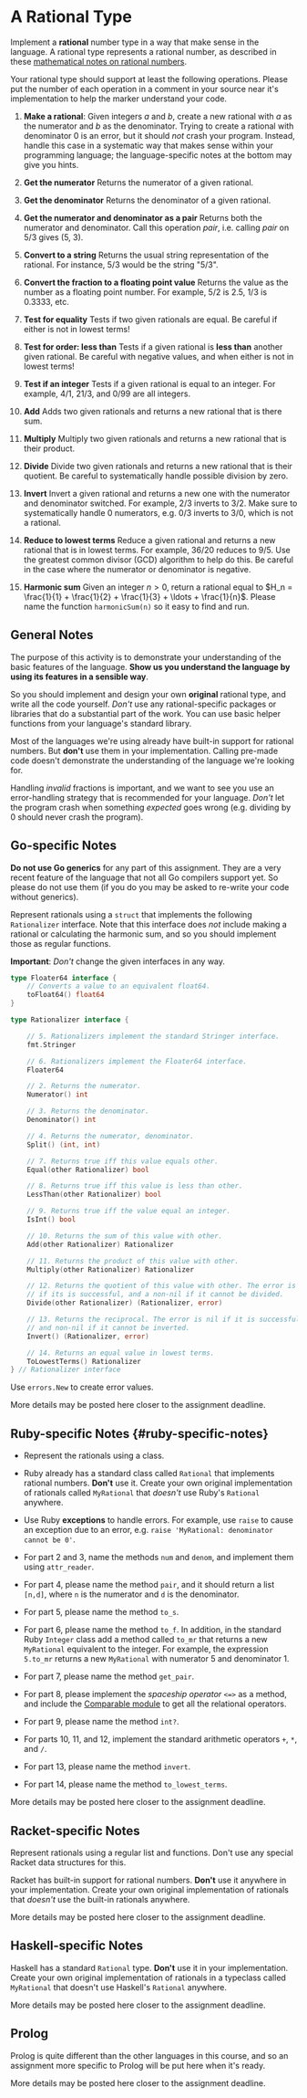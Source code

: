 # A Rational Type

Implement a **rational** number type in a way that make sense in the language.
A rational type represents a rational number, as described in these
[mathematical notes on rational numbers](notes_on_rationals.md).

Your rational type should support at least the following operations. Please
put the number of each operation in a comment in your source near it's
implementation to help the marker understand your code.

1. **Make a rational**: Given integers $a$ and $b$, create a new rational with
   $a$ as the numerator and $b$ as the denominator. Trying to create a
   rational with denominator 0 is an error, but it should *not* crash your
   program. Instead, handle this case in a systematic way that makes sense
   within your programming language; the language-specific notes at the bottom
   may give you hints.

2. **Get the numerator** Returns the numerator of a given rational.

3. **Get the denominator** Returns the denominator of a given rational.

4. **Get the numerator and denominator as a pair** Returns both the numerator
   and denominator. Call this operation *pair*, i.e. calling *pair* on 5/3
   gives (5, 3).

5. **Convert to a string** Returns the usual string representation of the
   rational. For instance, 5/3 would be the string "5/3".

6. **Convert the fraction to a floating point value** Returns the value as the
   number as a floating point number. For example, 5/2 is 2.5, 1/3 is 0.3333,
   etc.

7. **Test for equality** Tests if two given rationals are equal. Be careful if
   either is not in lowest terms!

8. **Test for order: less than** Tests if a given rational is **less than**
   another given rational. Be careful with negative values, and when either is
   not in lowest terms!

9. **Test if an integer** Tests if a given rational is equal to an integer.
   For example, 4/1, 21/3, and 0/99 are all integers.

10. **Add** Adds two given rationals and returns a new rational that is there
    sum.

11. **Multiply** Multiply two given rationals and returns a new rational that
    is their product.

12. **Divide** Divide two given rationals and returns a new rational that is
    their quotient. Be careful to systematically handle possible division by
    zero.

13. **Invert** Invert a given rational and returns a new one with the
    numerator and denominator switched. For example, 2/3 inverts to 3/2. Make
    sure to systematically handle 0 numerators, e.g. 0/3 inverts to 3/0, which
    is not a rational.

14. **Reduce to lowest terms** Reduce a given rational and returns a new
    rational that is in lowest terms. For example, 36/20 reduces to 9/5. Use
    the greatest common divisor (GCD) algorithm to help do this. Be careful in
    the case where the numerator or denominator is negative.

15. **Harmonic sum** Given an integer $n > 0$, return a rational equal to $H_n
    = \frac{1}{1} + \frac{1}{2} + \frac{1}{3} + \ldots + \frac{1}{n}$. Please
    name the function `harmonicSum(n)` so it easy to find and run.


## General Notes

The purpose of this activity is to demonstrate your understanding of the basic
features of the language. **Show us you understand the language by using its
features in a sensible way**.

So you should implement and design your own **original** rational type, and
write all the code yourself. *Don't* use any rational-specific packages or
libraries that do a substantial part of the work. You can use basic helper
functions from your language's standard library.

Most of the languages we're using already have built-in support for rational
numbers. But **don't** use them in your implementation. Calling pre-made code
doesn't demonstrate the understanding of the language we're looking for.

Handling *invalid* fractions is important, and we want to see you use an
error-handling strategy that is recommended for your language. *Don't* let the
program crash when something *expected* goes wrong (e.g. dividing by 0 should
never crash the program).


## Go-specific Notes

**Do not use Go generics** for any part of this assignment. They are a very
recent feature of the language that not all Go compilers support yet. So
please do not use them (if you do you may be asked to re-write your code
without generics).

Represent rationals using a `struct` that implements the following
`Rationalizer` interface. Note that this interface does *not* include making a
rational or calculating the harmonic sum, and so you should implement those as
regular functions.

**Important**: *Don't* change the given interfaces in any way.

```go
type Floater64 interface {
    // Converts a value to an equivalent float64.
    toFloat64() float64
}

type Rationalizer interface {

    // 5. Rationalizers implement the standard Stringer interface.
    fmt.Stringer

    // 6. Rationalizers implement the Floater64 interface.
    Floater64

    // 2. Returns the numerator.
    Numerator() int

    // 3. Returns the denominator.
    Denominator() int

    // 4. Returns the numerator, denominator.
    Split() (int, int)

    // 7. Returns true iff this value equals other.
    Equal(other Rationalizer) bool

    // 8. Returns true iff this value is less than other.
    LessThan(other Rationalizer) bool

    // 9. Returns true iff the value equal an integer.
    IsInt() bool

    // 10. Returns the sum of this value with other.
    Add(other Rationalizer) Rationalizer

    // 11. Returns the product of this value with other.
    Multiply(other Rationalizer) Rationalizer

    // 12. Returns the quotient of this value with other. The error is nil 
    // if its is successful, and a non-nil if it cannot be divided.
    Divide(other Rationalizer) (Rationalizer, error)

    // 13. Returns the reciprocal. The error is nil if it is successful, 
    // and non-nil if it cannot be inverted.
    Invert() (Rationalizer, error)

    // 14. Returns an equal value in lowest terms.
    ToLowestTerms() Rationalizer
} // Rationalizer interface
```

Use `errors.New` to create error values.

More details may be posted here closer to the assignment deadline.


## Ruby-specific Notes {#ruby-specific-notes}

- Represent the rationals using a class.

- Ruby already has a standard class called `Rational` that implements rational
  numbers. **Don't** use it. Create your own original implementation of
  rationals called `MyRational` that *doesn't* use Ruby's `Rational` anywhere.

- Use Ruby **exceptions** to handle errors. For example, use `raise` to cause
  an exception due to an error, e.g. `raise 'MyRational: denominator cannot be 0'`.

- For part 2 and 3, name the methods `num` and `denom`, and implement them
  using `attr_reader`.

- For part 4, please name the method `pair`, and it should return a list
  `[n,d]`, where `n` is the numerator and `d` is the denominator.

- For part 5, please name the method `to_s`.

- For part 6, please name the method `to_f`. In addition, in the standard Ruby
  `Integer` class add a method called `to_mr` that returns a new `MyRational`
  equivalent to the integer. For example, the expression `5.to_mr` returns a
  new `MyRational` with numerator 5 and denominator 1.

- For part 7, please name the method `get_pair`.

- For part 8, please implement the *spaceship operator* `<=>` as a method, and
  include the [Comparable
  module](https://docs.ruby-lang.org/en/2.5.0/Comparable.html) to get all the
  relational operators.

- For part 9, please name the method `int?`.

- For parts 10, 11, and 12, implement the standard arithmetic operators `+`,
  `*`, and `/`.

- For part 13, please name the method `invert`.

- For part 14, please name the method `to_lowest_terms`.

More details may be posted here closer to the assignment deadline.


## Racket-specific Notes

Represent rationals using a regular list and functions. Don't use any special
Racket data structures for this.

Racket has built-in support for rational numbers. **Don't** use it anywhere in
your implementation. Create your own original implementation of rationals that
*doesn't* use the built-in rationals anywhere.

More details may be posted here closer to the assignment deadline.


## Haskell-specific Notes

Haskell has a standard `Rational` type. **Don't** use it in your
implementation. Create your own original implementation of rationals in a
typeclass called `MyRational` that doesn't use Haskell's `Rational` anywhere.

More details may be posted here closer to the assignment deadline.


## Prolog

Prolog is quite different than the other languages in this course, and so an
assignment more specific to Prolog will be put here when it's ready.

More details may be posted here closer to the assignment deadline.
